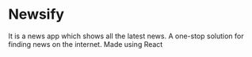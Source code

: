 # Newsify
It is a news app which shows all the latest news. A one-stop solution for finding news on the internet. Made using React
